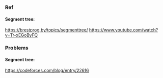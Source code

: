 ### Ref
#### Segment tree:
https://brestprog.by/topics/segmenttree/
https://www.youtube.com/watch?v=Tr-xEGoByFQ

### Problems
#### Segment tree:
https://codeforces.com/blog/entry/22616
